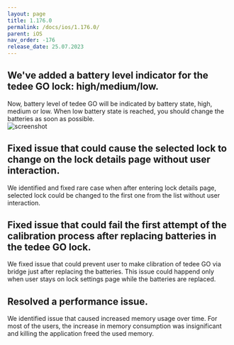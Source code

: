 ```yaml
---
layout: page
title: 1.176.0
permalink: /docs/ios/1.176.0/
parent: iOS
nav_order: -176
release_date: 25.07.2023
---
```


## We've added a battery level indicator for the tedee GO lock: high/medium/low.
Now, battery level of tedee GO will be indicated by battery state, high, medium or low. When low battery state is reached, you should change the batteries as soon as possible.\
![screenshot](/tedee-release-notes/docs/ios/assets/1.176.0-lock-go-battery.png)

## Fixed issue that could cause the selected lock to change on the lock details page without user interaction.
We identified and fixed rare case when after entering lock details page, selected lock could be changed to the first one from the list without user interaction.

## Fixed issue that could fail the first attempt of the calibration process after replacing batteries in the tedee GO lock.
We fixed issue that could prevent user to make clibration of tedee GO via bridge just after replacing the batteries. This issue could happend only when user stays on lock settings page while the batteries are replaced.

## Resolved a performance issue.
We identified issue that caused increased memory usage over time. For most of the users, the increase in memory consumption was insignificant and killing the application freed the used memory.